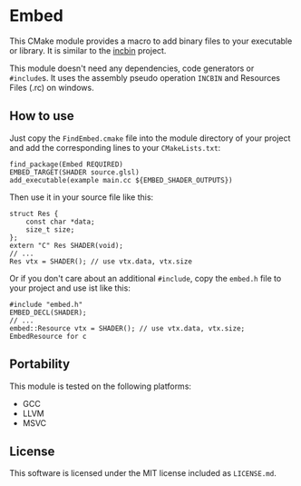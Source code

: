 # Embed
This CMake module provides a macro to add binary files to your executable or library. It is similar to the [incbin](https://github.com/graphitemaster/incbin) project.

This module doesn't need any dependencies, code generators or `#include`s. It uses the assembly pseudo operation `INCBIN` and Resources Files (.rc) on windows.

## How to use
Just copy the `FindEmbed.cmake` file into the module directory of your project and add the corresponding lines to your `CMakeLists.txt`:
```
find_package(Embed REQUIRED)
EMBED_TARGET(SHADER source.glsl)
add_executable(example main.cc ${EMBED_SHADER_OUTPUTS})
```

Then use it in your source file like this:
```
struct Res {
	const char *data;
	size_t size;
};
extern "C" Res SHADER(void);
// ...
Res vtx = SHADER(); // use vtx.data, vtx.size
```

Or if you don't care about an additional `#include`, copy the `embed.h` file to your project and use ist like this:
```
#include "embed.h"
EMBED_DECL(SHADER);
// ...
embed::Resource vtx = SHADER(); // use vtx.data, vtx.size; EmbedResource for c
```

## Portability
This module is tested on the following platforms:
* GCC
* LLVM
* MSVC

## License
This software is licensed under the MIT license included as `LICENSE.md`.